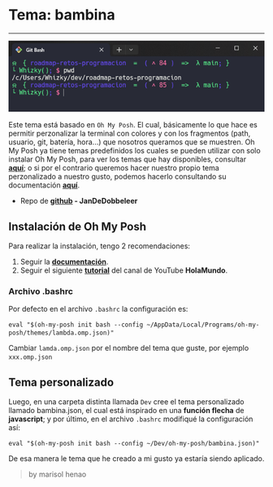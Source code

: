 # Tema: bambina
---

![tema en terminal bash](theme.png)

Este tema está basado en `Oh My Posh`. El cual, básicamente lo que hace es permitir perzonalizar la terminal con colores y con los fragmentos (path, usuario, git, batería, hora...) que nosotros queramos que se muestren. Oh My Posh ya tiene temas predefinidos los cuales se pueden utilizar con solo instalar Oh My Posh, para ver los temas que hay disponibles, consultar **[aquí](https://ohmyposh.dev/docs/themes)**; o si por el contrario queremos hacer nuestro propio tema perzonalizado a nuestro gusto, podemos hacerlo consultando su documentación **[aquí](https://ohmyposh.dev/docs/configuration/general)**.

- Repo de **[github](https://github.com/JanDeDobbeleer/oh-my-posh) - JanDeDobbeleer**

## Instalación de Oh My Posh

Para realizar la instalación, tengo 2 recomendaciones:

1. Seguir la **[documentación](https://ohmyposh.dev/docs/installation/windows)**.
2. Seguir el siguiente **[tutorial](https://www.youtube.com/watch?v=6SGIFVJ5Izs&list=PLHBG-OwFBJe87f48iv-6-bqE8aKcITSDo&index=5)** del canal de YouTube **HolaMundo**.

### Archivo .bashrc


Por defecto en el archivo `.bashrc` la configuración es:

```
eval "$(oh-my-posh init bash --config ~/AppData/Local/Programs/oh-my-posh/themes/lambda.omp.json)" 
```
Cambiar `lamda.omp.json` por el nombre del tema que guste, por ejemplo `xxx.omp.json`


## Tema personalizado


Luego, en una carpeta distinta llamada `Dev` cree el tema personalizado llamado bambina.json, el cual está inspirado en una **función flecha** de **javascript**; y por último, en el archivo `.bashrc` modifiqué la configuración así:

```
eval "$(oh-my-posh init bash --config ~/Dev/oh-my-posh/bambina.json)" 
```

De esa manera le tema que he creado a mi gusto ya estaría siendo aplicado.

> by marisol henao
